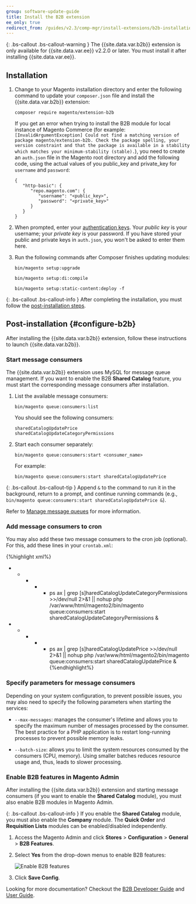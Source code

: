 ```yaml
---
group: software-update-guide
title: Install the B2B extension
ee_only: true
redirect_from: /guides/v2.3/comp-mgr/install-extensions/b2b-installation.html
---
```


{: .bs-callout .bs-callout-warning }
The {{site.data.var.b2b}} extension is only available for {{site.data.var.ee}} v2.2.0 or later. You must install it after installing {{site.data.var.ee}}.

## Installation

1. Change to your Magento installation directory and enter the following command to update your `composer.json` file and install the {{site.data.var.b2b}} extension:

   ```
   composer require magento/extension-b2b
   ```

   If you get an error when trying to install the B2B module for local instance of Magento Commerce (for example: `[InvalidArgumentException] Could not find a matching version of package magento/extension-b2b. Check the package spelling, your version constraint and that the package is available in a stability which matches your minimum-stability (stable).`), you need to create an `auth.json` file in the Magento root directory and add the following code, using the actual values of you public_key and private_key for `username` and `password`:

   ```
   {
      "http-basic": {
         "repo.magento.com": {
            "username": "<public_key>",
            "password": "<private_key>"
         }
      }
   }
   ```

2. When prompted, enter your [authentication keys]({{page.baseurl}}/install/getting-started/magento-authentication-keys.html). Your _public key_ is your username; your _private key_ is your password. If you have stored your public and private keys in `auth.json`, you won't be asked to enter them here.

3. Run the following commands after Composer finishes updating modules:

   ```
   bin/magento setup:upgrade

   bin/magento setup:di:compile

   bin/magento setup:static-content:deploy -f
   ```

{: .bs-callout .bs-callout-info }
After completing the installation, you must follow the [post-installation steps](#configure-b2b).

## Post-installation {#configure-b2b}

After installing the {{site.data.var.b2b}} extension, follow these instructions to launch {{site.data.var.b2b}}.

### Start message consumers

The {{site.data.var.b2b}} extension uses MySQL for message queue management. If you want to enable the B2B **Shared Catalog** feature, you must start the corresponding message consumers after installation.

1. List the available message consumers:

   ```
   bin/magento queue:consumers:list
   ```

   You should see the following consumers:

   ```
   sharedCatalogUpdatePrice
   sharedCatalogUpdateCategoryPermissions
   ```

2. Start each consumer separately:

   ```
   bin/magento queue:consumers:start <consumer_name>
   ```

   For example:

   ```
   bin/magento queue:consumers:start sharedCatalogUpdatePrice
   ```

{: .bs-callout .bs-callout-tip }
Append `&` to the command to run it in the background, return to a prompt, and continue running commands (e.g., `bin/magento queue:consumers:start sharedCatalogUpdatePrice &`).

Refer to [Manage message queues]({{page.baseurl}}/configure/message-queues/manage-queues.html) for more information.

### Add message consumers to cron

You may also add these two message consumers to the cron job (optional). For this, add these lines in your `crontab.xml`:

{%highlight xml%}

* * * * * ps ax | grep [s]haredCatalogUpdateCategoryPermissions >>/dev/null 2>&1 || nohup php /var/www/html/magento2/bin/magento queue:consumers:start sharedCatalogUpdateCategoryPermissions &
* * * * * ps ax | grep [s]haredCatalogUpdatePrice >>/dev/null 2>&1 || nohup php /var/www/html/magento2/bin/magento queue:consumers:start sharedCatalogUpdatePrice &
          {%endhighlight%}

### Specify parameters for message consumers

Depending on your system configuration, to prevent possible issues, you may also need to specify the following parameters when starting the services:

* `--max-messages`: manages the consumer's lifetime and allows you to specify the maximum number of messages processed by the consumer. The best practice for a PHP application is to restart long-running processes to prevent possible memory leaks.

* `--batch-size`: allows you to limit the system resources consumed by the consumers (CPU, memory). Using smaller batches reduces resource usage and, thus, leads to slower processing.

### Enable B2B features in Magento Admin

After installing the {{site.data.var.b2b}} extension and starting message consumers (if you want to enable the **Shared Catalog** module), you must also enable B2B modules in Magento Admin.

{: .bs-callout .bs-callout-info }
If you enable the **Shared Catalog** module, you must also enable the **Company** module. The **Quick Order** and **Requisition Lists** modules can be enabled/disabled independently.

1. Access the Magento Admin and click **Stores** > **Configuration** > **General** > **B2B Features**.

2. Select **Yes** from the drop-down menus to enable B2B features:

   ![Enable B2B features]({{site.baseurl}}/static/images/enable_b2b_features.png)

3. Click **Save Config**.

Looking for more documentation? Checkout the [B2B Developer Guide]({{page.baseurl}}/b2b/b2b.html) and [User Guide](//docs.magento.com/m2/b2b/user_guide/getting-started.html).

